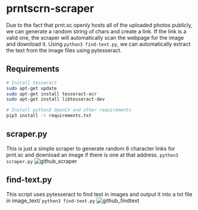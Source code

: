 # prntscrn-scraper
Due to the fact that prnt.sc openly hosts all of the uploaded photos publicly, we can generate a random string of chars and create a link. If
the link is a valid one, the scraper will automatically scan the webpage for the image and download it. Using `python3 find-text.py`, we
can automatically extract the text from the image files using pytesseract.

## Requirements
```bash
# Install tesseract
sudo apt-get update
sudo apt-get install tesseract-ocr
sudo apt-get install libtesseract-dev

# Install python3 OpenCV and other requirements
pip3 install -r requirements.txt
```

## scraper.py
This is just a simple scraper to generate random 6 character links for prnt.sc and download an image if there is one at that address.
`python3 scraper.py`
![github_scraper](https://user-images.githubusercontent.com/10734039/137588474-0d5ffefa-165e-474b-a51c-2ef26aaf4d1f.png)


## find-text.py
This script uses pytesseract to find text in images and output it into a txt file in image_text/
`python3 find-text.py`
![github_findtext](https://user-images.githubusercontent.com/10734039/137588566-5379cb0c-e10f-484e-95f2-abba04b6d972.png)
